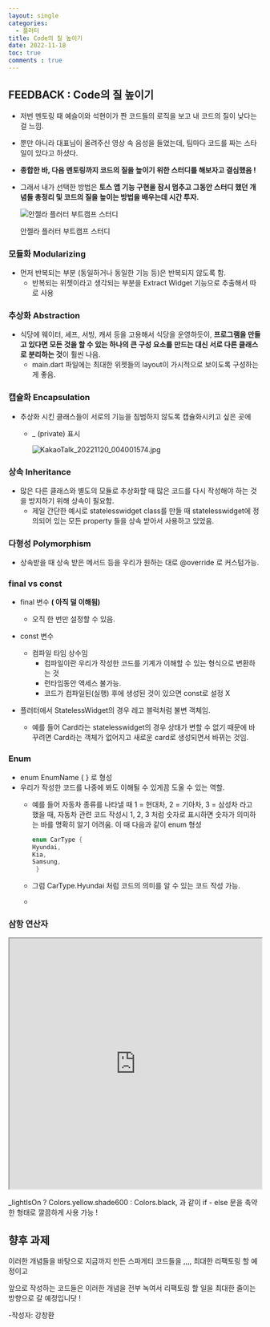 ```yaml
---
layout: single
categories:
  - 플러터
title: Code의 질 높이기
date: 2022-11-18
toc: true
comments : true
---
```


## FEEDBACK : Code의 질 높이기

- 저번 멘토링 때 예슬이와 석현이가 짠 코드들의 로직을 보고 내 코드의 질이 낮다는 걸 느낌.
- 뿐만 아니라 대표님이 올려주신 영상 속 음성을 들었는데, 팀마다 코드를 짜는 스타일이 있다고 하셨다.
- **종합한 바, 다음 멘토링까지 코드의 질을 높이기 위한 스터디를 해보자고 결심했음 !**

- 그래서 내가 선택한 방법은 **토스 앱 기능 구현을 잠시 멈추고 그동안 스터디 했던 개념들 총정리 및 코드의 질을 높이는 방법을 배우는데 시간 투자.**
    
    ![안젤라 플러터 부트캠프 스터디](https://s3-us-west-2.amazonaws.com/secure.notion-static.com/88667c16-daee-44d6-bb07-9469e8b2ab33/%ED%99%94%EB%A9%B4_%EC%BA%A1%EC%B2%98_2022-11-19_233914.png)
    
    안젤라 플러터 부트캠프 스터디
    

### 모듈화 Modularizing

- 먼저 반복되는 부분 (동일하거나 동일한 기능 등)은 반복되지 않도록 함.
    - 반복되는 위젯이라고 생각되는 부분을 Extract Widget 기능으로 추출해서 따로 사용

### 추상화 Abstraction

- 식당에 웨이터, 셰프, 서빙, 캐셔 등을 고용해서 식당을 운영하듯이, **프로그램을 만들고 있다면 모든 것을 할 수 있는 하나의 큰 구성 요소를 만드는 대신 서로 다른 클래스로 분리하는 것**이 훨씬 나음.
    - main.dart 파일에는 최대한 위젯들의 layout이 가시적으로 보이도록 구성하는 게 좋음.

### 캡슐화 Encapsulation

- 추상화 시킨 클래스들이 서로의 기능을 침범하지 않도록 캡슐화시키고 싶은 곳에
    - _ (private) 표시
        
        ![KakaoTalk_20221120_004001574.jpg](https://s3-us-west-2.amazonaws.com/secure.notion-static.com/e6b815e5-f2f3-4f28-82d2-039f6213274e/KakaoTalk_20221120_004001574.jpg)
        

### 상속 Inheritance

- 많은 다른 클래스와 별도의 모듈로 추상화할 때 많은 코드를 다시 작성해야 하는 것을 방지하기 위해 상속이 필요함.
    - 제일 간단한 예시로 statelesswidget class를 만들 때 statelesswidget에 정의되어 있는 모든 property 들을 상속 받아서 사용하고 있었음.

### 다형성 Polymorphism

- 상속받을 때 상속 받은 메서드 등을 우리가 원하는 대로 @override 로 커스텀가능.

### final vs const

- final 변수 **( 아직 덜 이해됨)**
    - 오직 한 번만 설정할 수 있음.
- const 변수
    - 컴파일 타임 상수임
        - 컴파일이란 우리가 작성한 코드를 기계가 이해할 수 있는 형식으로 변환하는 것
        - 런타임동안 액세스 불가능.
        - 코드가 컴파일된(실행) 후에 생성된 것이 있으면 const로 설정 X
        
- 플러터에서 StatelessWidget의 경우 레고 블럭처럼 불변 객체임.
    - 예를 들어 Card라는 statelesswidget의 경우 상태가 변할 수 없기 때문에 바꾸려면 Card라는 객체가 없어지고 새로운 card로 생성되면서 바뀌는 것임.

### Enum

- enum EnumName { } 로 형성
- 우리가 작성한 코드를 나중에 봐도 이해될 수 있게끔 도울 수 있는 역할.
    - 예를 들어 자동차 종류를 나타낼 때 1 = 현대차, 2 = 기아차, 3 = 삼성차 라고 했을 때, 자동차 관련 코드 작성시 1, 2, 3 처럼 숫자로 표시하면 숫자가 의미하는 바를 명확히 알기 어려움. 이 때 다음과 같이 enum 형성
        
        ```dart
        enum CarType { 
        Hyundai,
        Kia,
        Samsung,
         }
        ```
        
    - 그럼 CarType.Hyundai 처럼 코드의 의미를 알 수 있는 코드 작성 가능.
    - 
### 삼항 연산자 

<iframe src="https://dartpad.dev/embed-flutter.html?id=d70d2487c6ab42cba8b3194205801786" style="width:100%; height:500px"></iframe>

_lightIsOn ? Colors.yellow.shade600 : Colors.black, 과 같이 if - else 문을 축약한 형태로 깔끔하게 사용 가능 !

## 향후 과제 

이러한 개념들을 바탕으로 지금까지 만든 스파게티 코드들을 ,,,, 최대한 리팩토링 할 예정이고 

앞으로 작성하는 코드들은 이러한 개념을 전부 녹여서 리팩토링 할 일을 최대한 줄이는 방향으로 갈 예정입니닷 ! 

-작성자: 강창환 
